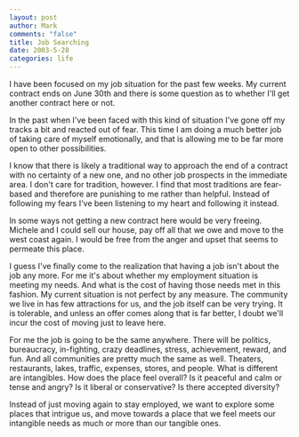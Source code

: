 ```yaml
--- 
layout: post
author: Mark
comments: "false"
title: Job Searching
date: 2003-5-28
categories: life
---
```

I have been focused on my job situation for the past few weeks. My current contract ends on June 30th and there is some question as to whether I'll get another contract here or not.

In the past when I've been faced with this kind of situation I've gone off my tracks a bit and reacted out of fear. This time I am doing a much better job of taking care of myself emotionally, and that is allowing me to be far more open to other possibilities.

I know that there is likely a traditional way to approach the end of a contract with no certainty of a new one, and no other job prospects in the immediate area. I don't care for tradition, however. I find that most traditions are fear-based and therefore are punishing to me rather than helpful. Instead of following my fears I've been listening to my heart and following it instead.

In some ways not getting a new contract here would be very freeing. Michele and I could sell our house, pay off all that we owe and move to the west coast again. I would be free from the anger and upset that seems to permeate this place.

I guess I've finally come to the realization that having a job isn't about the job any more. For me it's about whether my employment situation is meeting my needs. And what is the cost of having those needs met in this fashion. My current situation is not perfect by any measure. The community we live in has few attractions for us, and the job itself can be very trying. It is tolerable, and unless an offer comes along that is far better, I doubt we'll incur the cost of moving just to leave here.

For me the job is going to be the same anywhere. There will be politics, bureaucracy, in-fighting, crazy deadlines, stress, achievement, reward, and fun.  And all communities are pretty much the same as well. Theaters, restaurants, lakes, traffic, expenses, stores, and people. What is different are intangibles. How does the place feel overall? Is it peaceful and calm or tense and angry? Is it liberal or conservative? Is there accepted diversity?

Instead of just moving again to stay employed, we want to explore some places that intrigue us, and move towards a place that we feel meets our intangible needs as much or more than our tangible ones.

